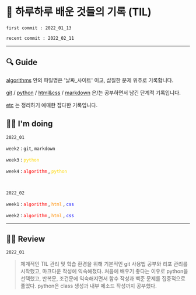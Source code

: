 <html>

<head>

# 📓 하루하루 배운 것들의 기록 (TIL)

`first commit : 2022_01_13`

`recent commit : 2022_02_11`

</head>

<hr>
<body>

## 🔍 Guide

<a href="https://github.com/jelee6613/TIL/tree/master/algorithms">algorithms</a> 안의 파일명은 '날짜_사이트' 이고, 삽질한 문제 위주로 기록합니다.

<a href="https://github.com/jelee6613/TIL/tree/master/git">git</a> / <a href='https://github.com/jelee6613/TIL/tree/master/python'>python</a> / <a href="https://github.com/jelee6613/TIL/tree/master/html%26css">html&css</a> / <a href="https://github.com/jelee6613/TIL/tree/master/markdown">markdown</a> 은/는 공부하면서 남긴 단계적 기록입니다.

<a href="https://github.com/jelee6613/TIL/tree/master/etc">etc</a> 는 정리하기 애매한 잡다한 기록입니다.



## 🙋‍♂️ I'm doing

`2022_01`

`week2` : `git`, `markdown`

`week3` : <span style="color:gold">`python` </span>

`week4` : <span style="color:red;">`algorithm` </span>, <span style="color:gold;">`python` </span>

<br>

`2022_02`

`week1` : <span style="color:red;">`algorithm` </span>, <span style="color:darkorange;">`html` </span>, <span style="color:blue;">`css` </span>

`week2` : <span style="color:red;">`algorithm` </span>, <span style="color:darkorange;">`html` </span>, <span style="color:blue;">`css` </span>

<hr>

## 💁‍♂️ Review

`2022_01`

>  체계적인 TIL 관리 및 학습 환경을 위해 기본적인 git 사용법 공부와 리포 관리를 시작했고, 마크다운 작성에 익숙해졌다. 처음에 배우기 좋다는 이유로 python을 선택했고, 반복문, 조건문에 익숙해지면서 함수 작성과 백준 문제를 집중적으로 풀었다. python은 class 생성과 내부 메소드 작성까지 공부했다.

</body>

</html>
